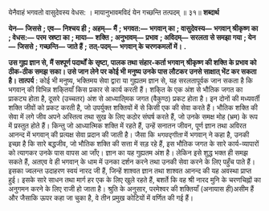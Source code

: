  

येनैवाहं भगवतो वासुदेवस्य वेधस: । मायानुभावमविदं येन गच्छन्ति तत्पदम् ॥ ३१॥ **शब्दार्थ** 

**येन—** **जिससे** **; एव—** **निश्चय ही** **; अहम्—** **मैं** **; भगवत:—** **भगवान् का** **; वासुदेवस्य—** **भगवान् श्रीकृष्ण का** **; वेधस:—** **परम** **स्रष्टा का** **; माया—** **शक्ति** **; अनुभावम्—** **प्रभाव** **; अविदम्—** **सरलता से समझा गया** **; येन—** **जिससे** **; गच्छन्ति—** **जाते हैं** **;** **तत्-पदम्—** **भगवान् के चरणकमलों में।** **.** 

**उस गुह्य ज्ञान से, मैं सश्पूर्ण पदार्थों के सृष्टा, पालक तथा संहार-कर्ता भगवान्** **श्रीकृष्ण की शक्ति के प्रभाव को ठीक-ठीक समझ सका। उसे जान लेने पर कोई भी** **मनुष्य उनके पास लौटकर उनसे साक्षात् भेंट कर सकता है।** **तात्पर्य** : कोई भी मनुष्य, भक्तिमय सेवा द्वारा या गुह्यतम ज्ञान से, यह सरलतापूर्वक जान सकता है कि भगवान् की विभिन्न शकि्तयाँ किस प्रकार से कार्य करती हैं। शकि्त के एक अंश से भौतिक जगत का प्राकट्य होता है, दूसरे (उच्चतर) अंश से आध्याति्मक जगत (वैकुण्ठ) प्रकट होता है। इन दोनों की मध्यवर्ती शक्ति जीवों को प्रकट करती है, जो उपर्युक्त शक्तियों में से किसी एक की सेवा करते हैं। भौतिक शक्ति की सेवा में लगे जीव अपने अस्तित्व तथा सुख के लिए कठोर संघर्ष करते हैं, जो उनके समक्ष मोह (भ्रम) के रूप में प्रस्तुत होते हैं। किन्तु जो आध्यात्मिक शक्ति में रहते हैं, उन्हें सनातन जीवन, पूर्ण ज्ञान तथा अविरत आनन्द में भगवान् की प्रत्यक्ष सेवा प्रदान की जाती है। जैसा कि *भगवद्गीता* में भगवान् ने कहा है, उनकी इच्छा है कि सारे बद्धजीव, जो भौतिक शक्ति की सत्ता में सड़ रहे हैं, इस भौतिक जगत के सारे कार्य-व्यापारों को त्यागकर उनके पास वापस आ जाँए। ज्ञान का यह गुह्यतम अंश है। लेकिन इसे शुद्ध भक्त ही समझ सकते हैं, अतएव वे ही भगवान् के धाम में उनका दर्शन करने तथा उनकी सेवा करने के लिए पहुँच पाते हैं। इसका ज्वलन्त उदाहरण स्वयं नारद जी हैं, जिन्हें शाश्वत ज्ञान तथा शाश्वत आनन्द की यह अवस्था प्राप्त हुई। इसके सारे साधन तथा मार्ग हर एक के लिए खुले रहते हैं, बशर्ते कि वह श्री नारद मुनि के चरणचिह्नों का अनुगमन करने के लिए राजी हो जाता है। श्रुति के अनुसार, परमेश्वर की शक्तियाँ (अनायास ही)असीम हैं और जैसाकि ऊपर कहा जा चुका है, वे तीन प्रमुख कोटियों में वर्णित की गई हैं। 